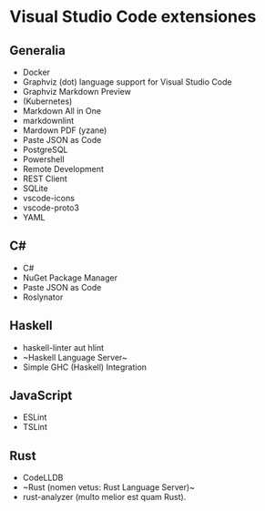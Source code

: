 # Visual Studio Code extensiones

## Generalia

* Docker
* Graphviz (dot) language support for Visual Studio Code
* Graphviz Markdown Preview
* (Kubernetes)
* Markdown All in One
* markdownlint
* Mardown PDF (yzane)
* Paste JSON as Code
* PostgreSQL
* Powershell
* Remote Development
* REST Client
* SQLite
* vscode-icons
* vscode-proto3
* YAML

## C#

* C#
* NuGet Package Manager
* Paste JSON as Code
* Roslynator

## Haskell

* haskell-linter aut hlint
* ~Haskell Language Server~
* Simple GHC (Haskell) Integration

## JavaScript

* ESLint
* TSLint

## Rust

* CodeLLDB
* ~Rust (nomen vetus: Rust Language Server)~
* rust-analyzer (multo melior est quam Rust).
